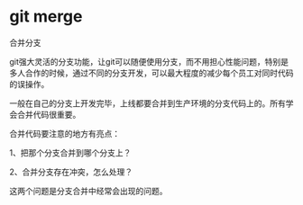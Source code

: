 # git merge

合并分支

git强大灵活的分支功能，让git可以随便使用分支，而不用担心性能问题，特别是多人合作的时候，通过不同的分支开发，可以最大程度的减少每个员工对同时代码的误操作。

一般在自己的分支上开发完毕，上线都要合并到生产环境的分支代码上的。所有学会合并代码很重要。

合并代码要注意的地方有亮点：

1、把那个分支合并到哪个分支上？

2、合并分支存在冲突，怎么处理？

这两个问题是分支合并中经常会出现的问题。